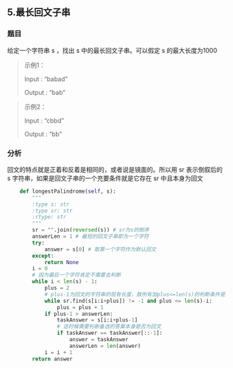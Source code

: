 ## 5.最长回文子串

### 题目

给定一个字符串 s ，找出 s 中的最长回文子串。可以假定 s 的最大长度为1000

> 示例1：
>
> Input : “babad”
>
> Output : “bab”



> 示例2：
>
> Input  : “cbbd”
>
> Output : “bb”

### 分析

回文的特点就是正着和反着是相同的，或者说是镜面的。所以用 sr 表示倒叙后的 s 字符串，如果是回文子串的一个充要条件就是它存在 sr 中且本身为回文



```python
    def longestPalindrome(self, s):
        """
        :type s: str
        :type sr: str
        :rtype: str
        """
        sr = "".join(reversed(s)) # sr为s的倒序
        answerLen = 1 # 最短的回文子串即为一个字符
        try:
            answer = s[0] # 取第一个字符作为默认回文
        except:
            return None
        i = 0
        # 因为最后一个字符肯定不需要去判断
        while i < len(s) - 1:
            plus = 2
            # plus-1为回文的字符串的现有长度，致所有加plus<=len(s)的判断条件是由于避免出现s本身为回文
            while sr.find(s[i:i+plus]) != -1 and plus <= len(s)-i:
                plus = plus + 1
            if plus-1 > answerLen:
                taskAnswer = s[i:i+plus-1]
                # 这时候需要判断备选的答案本身是否为回文
                if taskAnswer == taskAnswer[::-1]:
                    answer = taskAnswer
                    answerLen = len(answer)
            i = i + 1
        return answer
```



